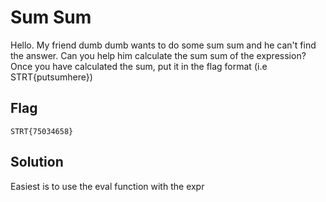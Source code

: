 # Sum Sum

Hello. My friend dumb dumb wants to do some sum sum and he can't find the answer.
Can you help him calculate the sum sum of the expression?
Once you have calculated the sum, put it in the flag format (i.e STRT{putsumhere})

## Flag

`STRT{75034658}`

## Solution

Easiest is to use the eval function with the expr